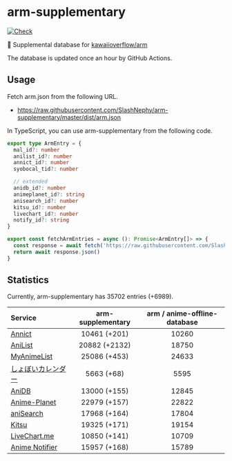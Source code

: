 # arm-supplementary

[![Check](https://github.com/SlashNephy/arm-supplementary/actions/workflows/check-node.yml/badge.svg)](https://github.com/SlashNephy/arm-supplementary/actions/workflows/check-node.yml)

💊 Supplemental database for [kawaiioverflow/arm](https://github.com/kawaiioverflow/arm)

The database is updated once an hour by GitHub Actions.

## Usage

Fetch arm.json from the following URL.

- https://raw.githubusercontent.com/SlashNephy/arm-supplementary/master/dist/arm.json

In TypeScript, you can use arm-supplementary from the following code.

```TypeScript
export type ArmEntry = {
  mal_id?: number
  anilist_id?: number
  annict_id?: number
  syobocal_tid?: number

  // extended
  anidb_id?: number
  animeplanet_id?: string
  anisearch_id?: number
  kitsu_id?: number
  livechart_id?: number
  notify_id?: string
}

export const fetchArmEntries = async (): Promise<ArmEntry[]> => {
  const response = await fetch('https://raw.githubusercontent.com/SlashNephy/arm-supplementary/master/dist/arm.json')
  return await response.json()
}
```

## Statistics

Currently, arm-supplementary has 35702 entries (+6989).

| Service                                     | arm-supplementary | arm / anime-offline-database |
| :------------------------------------------ | :---------------: | :--------------------------: |
| [Annict](https://annict.com)                |   10461 (+201)    |            10260             |
| [AniList](https://anilist.co)               |   20882 (+2132)   |            18750             |
| [MyAnimeList](https://myanimelist.net)      |   25086 (+453)    |            24633             |
| [しょぼいカレンダー](https://cal.syoboi.jp) |    5663 (+68)     |             5595             |
| [AniDB](https://anidb.net)                  |   13000 (+155)    |            12845             |
| [Anime-Planet](https://anime-planet.com)    |   22979 (+157)    |            22822             |
| [aniSearch](https://anisearch.com)          |   17968 (+164)    |            17804             |
| [Kitsu](https://kitsu.io)                   |   19325 (+171)    |            19154             |
| [LiveChart.me](https://livechart.me)        |   10850 (+141)    |            10709             |
| [Anime Notifier](https://notify.moe)        |   15957 (+168)    |            15789             |
